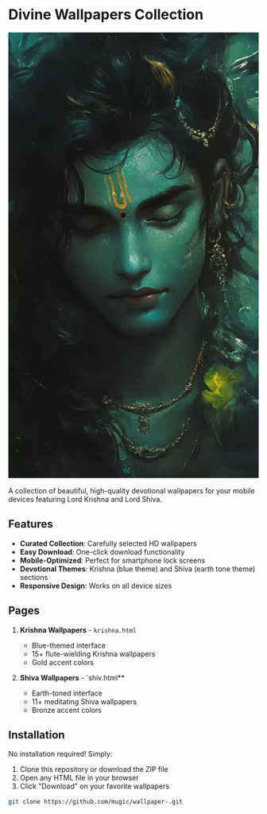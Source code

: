 # Divine Wallpapers Collection

![Preview](krishna/ico1.jpeg)

A collection of beautiful, high-quality devotional wallpapers for your mobile devices featuring Lord Krishna and Lord Shiva.

## Features

- **Curated Collection**: Carefully selected HD wallpapers
- **Easy Download**: One-click download functionality
- **Mobile-Optimized**: Perfect for smartphone lock screens
- **Devotional Themes**: Krishna (blue theme) and Shiva (earth tone theme) sections
- **Responsive Design**: Works on all device sizes

## Pages

1. **Krishna Wallpapers** - `krishna.html`
   - Blue-themed interface
   - 15+ flute-wielding Krishna wallpapers
   - Gold accent colors

2. **Shiva Wallpapers** - `shiv.html**
   - Earth-toned interface
   - 11+ meditating Shiva wallpapers
   - Bronze accent colors

## Installation

No installation required! Simply:

1. Clone this repository or download the ZIP file
2. Open any HTML file in your browser
3. Click "Download" on your favorite wallpapers

```bash
git clone https://github.com/mugic/wallpaper-.git
